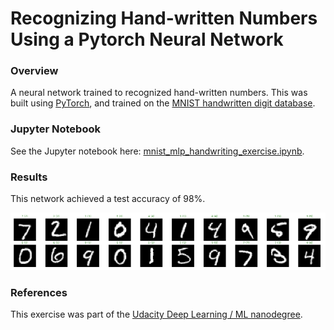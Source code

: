 # Recognizing Hand-written Numbers Using a Pytorch Neural Network

### Overview

A neural network trained to recognized hand-written numbers. This was built using [PyTorch](https://pytorch.org/), and trained on the [MNIST handwritten digit database](http://yann.lecun.com/exdb/mnist/).

### Jupyter Notebook

See the Jupyter notebook here: [mnist_mlp_handwriting_exercise.ipynb](mnist_mlp_handwriting_exercise.ipynb).

### Results

This network achieved a test accuracy of 98%.

![handwritten image example result](handwriting-recognizer-example.png)

### References

This exercise was part of the [Udacity Deep Learning / ML nanodegree](https://www.udacity.com/course/deep-learning-nanodegree--nd101).
